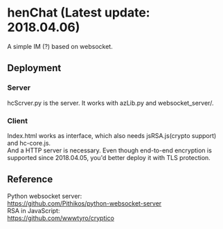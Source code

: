 # henChat (Latest update: 2018.04.06)
A simple IM (?) based on websocket.<br>
## Deployment
### Server
hcScrver.py is the server. It works with azLib.py and websocket_server/.
### Client
Index.html works as interface, which also needs jsRSA.js(crypto support) and hc-core.js.<br>
And a HTTP server is necessary. Even though end-to-end encryption is supported since 2018.04.05, you'd better deploy it with TLS protection.
## Reference
Python websocket server:<br>
https://github.com/Pithikos/python-websocket-server<br>
RSA in JavaScript:<br>
https://github.com/wwwtyro/cryptico<br>
